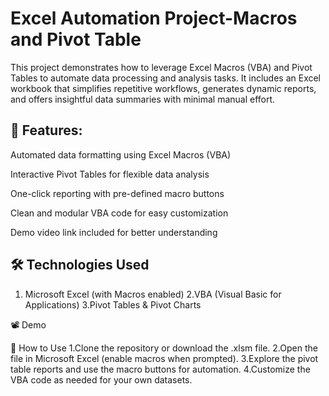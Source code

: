 # Excel Automation Project-Macros and Pivot Table

This project demonstrates how to leverage Excel Macros (VBA) and Pivot Tables to automate data processing and analysis tasks. It includes an Excel workbook that simplifies repetitive workflows, generates dynamic reports, and offers insightful data summaries with minimal manual effort.

 ## 🚀 Features:
Automated data formatting using Excel Macros (VBA)

Interactive Pivot Tables for flexible data analysis

One-click reporting with pre-defined macro buttons

Clean and modular VBA code for easy customization

Demo video link included for better understanding

## 🛠 Technologies Used
1. Microsoft Excel (with Macros enabled)
2.VBA (Visual Basic for Applications)
3.Pivot Tables & Pivot Charts

📽 Demo


📌 How to Use
1.Clone the repository or download the .xlsm file.
2.Open the file in Microsoft Excel (enable macros when prompted).
3.Explore the pivot table reports and use the macro buttons for automation.
4.Customize the VBA code as needed for your own datasets.









